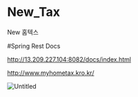 # New_Tax
New 홈텍스

#Spring Rest Docs 

http://13.209.227.104:8082/docs/index.html

http://www.myhometax.kro.kr/

![Untitled](https://s3-us-west-2.amazonaws.com/secure.notion-static.com/d8184c1b-a5e5-48a9-9757-d2a1b282397d/Untitled.png)

